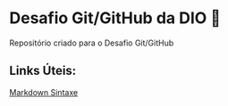 # Desafio Git/GitHub da DIO 📎
Repositório criado para o Desafio Git/GitHub

## Links Úteis:
[Markdown Sintaxe](https://www.markdownguide.org/basic-syntax/)
